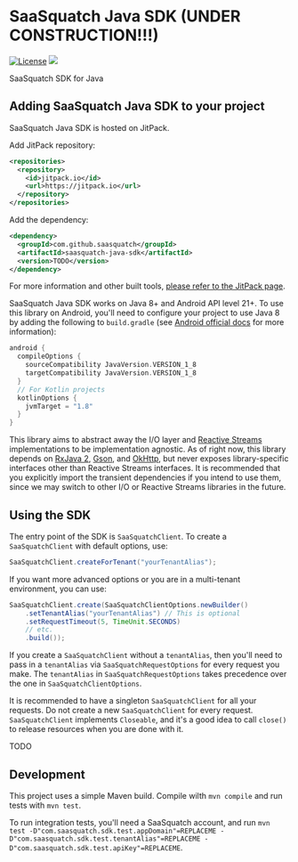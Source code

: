 # SaaSquatch Java SDK (UNDER CONSTRUCTION!!!)

[![License](https://img.shields.io/badge/License-Apache%202.0-blue.svg)](https://opensource.org/licenses/Apache-2.0)
[![](https://jitpack.io/v/saasquatch/saasquatch-java-sdk.svg)](https://jitpack.io/#saasquatch/saasquatch-java-sdk)

SaaSquatch SDK for Java

## Adding SaaSquatch Java SDK to your project

SaaSquatch Java SDK is hosted on JitPack.

Add JitPack repository:

```xml
<repositories>
  <repository>
    <id>jitpack.io</id>
    <url>https://jitpack.io</url>
  </repository>
</repositories>
```

Add the dependency:

```xml
<dependency>
  <groupId>com.github.saasquatch</groupId>
  <artifactId>saasquatch-java-sdk</artifactId>
  <version>TODO</version>
</dependency>
```

For more information and other built tools, [please refer to the JitPack page](https://jitpack.io/#saasquatch/saasquatch-java-sdk).

SaaSquatch Java SDK works on Java 8+ and Android API level 21+. To use this library on Android, you'll need to configure your project to use Java 8 by adding the following to `build.gradle` (see [Android official docs](https://developer.android.com/studio/write/java8-support) for more information):

```gradle
android {
  compileOptions {
    sourceCompatibility JavaVersion.VERSION_1_8
    targetCompatibility JavaVersion.VERSION_1_8
  }
  // For Kotlin projects
  kotlinOptions {
    jvmTarget = "1.8"
  }
}
```

This library aims to abstract away the I/O layer and [Reactive Streams](https://www.reactive-streams.org/) implementations to be implementation agnostic. As of right now, this library depends on [RxJava 2](https://github.com/ReactiveX/RxJava), [Gson](https://github.com/google/gson), and [OkHttp](https://square.github.io/okhttp/), but never exposes library-specific interfaces other than Reactive Streams interfaces. It is recommended that you explicitly import the transient dependencies if you intend to use them, since we may switch to other I/O or Reactive Streams libraries in the future.

## Using the SDK

The entry point of the SDK is `SaaSquatchClient`. To create a `SaaSquatchClient` with default options, use:

```java
SaaSquatchClient.createForTenant("yourTenantAlias");
```

If you want more advanced options or you are in a multi-tenant environment, you can use:

```java
SaaSquatchClient.create(SaaSquatchClientOptions.newBuilder()
    .setTenantAlias("yourTenantAlias") // This is optional
    .setRequestTimeout(5, TimeUnit.SECONDS)
    // etc.
    .build());
```

If you create a `SaaSquatchClient` without a `tenantAlias`, then you'll need to pass in a `tenantAlias` via `SaaSquatchRequestOptions` for every request you make. The `tenantAlias` in `SaaSquatchRequestOptions` takes precedence over the one in `SaaSquatchClientOptions`.

It is recommended to have a singleton `SaaSquatchClient` for all your requests. Do not create a new `SaaSquatchClient` for every request. `SaaSquatchClient` implements `Closeable`, and it's a good idea to call `close()` to release resources when you are done with it.

TODO

## Development

This project uses a simple Maven build. Compile wilth `mvn compile` and run tests with `mvn test`.

To run integration tests, you'll need a SaaSquatch account, and run `mvn test -D"com.saasquatch.sdk.test.appDomain"=REPLACEME -D"com.saasquatch.sdk.test.tenantAlias"=REPLACEME -D"com.saasquatch.sdk.test.apiKey"=REPLACEME`.
